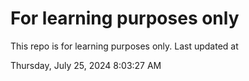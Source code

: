 # For learning purposes only
This repo is for learning purposes only.
Last updated at

Thursday, July 25, 2024 8:03:27 AM

